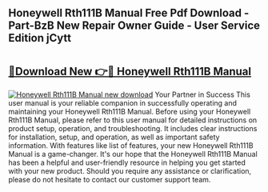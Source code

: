 ## Honeywell Rth111B Manual Free Pdf Download - Part-BzB New Repair Owner Guide - User Service Edition jCytt

# <h2><a href="http://bc36424.oget.top/?id=Honeywell+Rth111B+Manual">🔗Download New 👉🔴 Honeywell Rth111B Manual</a></h2>

[![Honeywell Rth111B Manual new download](https://i.imgur.com/5g1atiW.png)](http://bc36424.oget.top/?id=Honeywell+Rth111B+Manual)
Your Partner in Success This user manual is your reliable companion in successfully operating and maintaining your Honeywell Rth111B Manual. Before using your Honeywell Rth111B Manual, please refer to this user manual for detailed instructions on product setup, operation, and troubleshooting. It includes clear instructions for installation, setup, and operation, as well as important safety information. With features like list of features, your new Honeywell Rth111B Manual is a game-changer. It's our hope that the Honeywell Rth111B Manual has been a helpful and user-friendly resource in helping you get started with your new product. Should you require any assistance or clarification, please do not hesitate to contact our customer support team.
